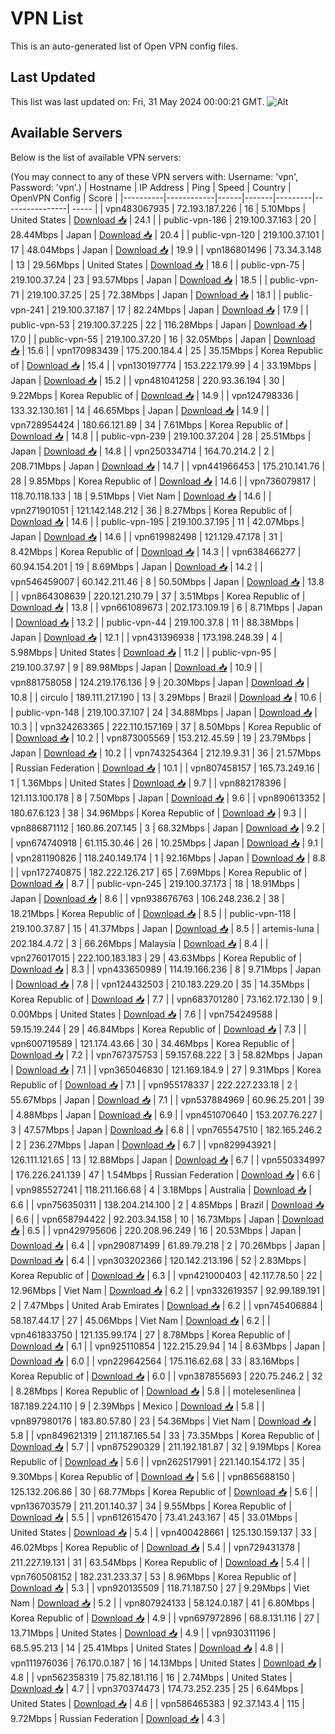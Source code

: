 # VPN List

This is an auto-generated list of Open VPN config files.

## Last Updated

This list was last updated on: Fri, 31 May 2024 00:00:21 GMT.
![Alt](https://repobeats.axiom.co/api/embed/186b98318ef1479477931607c1ad7d823f12451f.svg "Repobeats analytics image")

## Available Servers

Below is the list of available VPN servers:

(You may connect to any of these VPN servers with: Username: 'vpn', Password: 'vpn'.)
| Hostname | IP Address | Ping | Speed | Country | OpenVPN Config | Score |
|----------|------------|------|-------|---------|----------------| ----- |
| vpn483067935 | 72.193.187.226 | 16 | 5.10Mbps | United States | [Download 📥](./configs/server_0_US.ovpn) | 24.1 |
| public-vpn-186 | 219.100.37.163 | 20 | 28.44Mbps | Japan | [Download 📥](./configs/server_1_JP.ovpn) | 20.4 |
| public-vpn-120 | 219.100.37.101 | 17 | 48.04Mbps | Japan | [Download 📥](./configs/server_2_JP.ovpn) | 19.9 |
| vpn186801496 | 73.34.3.148 | 13 | 29.56Mbps | United States | [Download 📥](./configs/server_3_US.ovpn) | 18.6 |
| public-vpn-75 | 219.100.37.24 | 23 | 93.57Mbps | Japan | [Download 📥](./configs/server_4_JP.ovpn) | 18.5 |
| public-vpn-71 | 219.100.37.25 | 25 | 72.38Mbps | Japan | [Download 📥](./configs/server_5_JP.ovpn) | 18.1 |
| public-vpn-241 | 219.100.37.187 | 17 | 82.24Mbps | Japan | [Download 📥](./configs/server_6_JP.ovpn) | 17.9 |
| public-vpn-53 | 219.100.37.225 | 22 | 116.28Mbps | Japan | [Download 📥](./configs/server_7_JP.ovpn) | 17.0 |
| public-vpn-55 | 219.100.37.20 | 16 | 32.05Mbps | Japan | [Download 📥](./configs/server_8_JP.ovpn) | 15.6 |
| vpn170983439 | 175.200.184.4 | 25 | 35.15Mbps | Korea Republic of | [Download 📥](./configs/server_9_KR.ovpn) | 15.4 |
| vpn130197774 | 153.222.179.99 | 4 | 33.19Mbps | Japan | [Download 📥](./configs/server_10_JP.ovpn) | 15.2 |
| vpn481041258 | 220.93.36.194 | 30 | 9.22Mbps | Korea Republic of | [Download 📥](./configs/server_11_KR.ovpn) | 14.9 |
| vpn124798336 | 133.32.130.161 | 14 | 46.65Mbps | Japan | [Download 📥](./configs/server_12_JP.ovpn) | 14.9 |
| vpn728954424 | 180.66.121.89 | 34 | 7.61Mbps | Korea Republic of | [Download 📥](./configs/server_13_KR.ovpn) | 14.8 |
| public-vpn-239 | 219.100.37.204 | 28 | 25.51Mbps | Japan | [Download 📥](./configs/server_14_JP.ovpn) | 14.8 |
| vpn250334714 | 164.70.214.2 | 2 | 208.71Mbps | Japan | [Download 📥](./configs/server_15_JP.ovpn) | 14.7 |
| vpn441966453 | 175.210.141.76 | 28 | 9.85Mbps | Korea Republic of | [Download 📥](./configs/server_16_KR.ovpn) | 14.6 |
| vpn736079817 | 118.70.118.133 | 18 | 9.51Mbps | Viet Nam | [Download 📥](./configs/server_17_VN.ovpn) | 14.6 |
| vpn271901051 | 121.142.148.212 | 36 | 8.27Mbps | Korea Republic of | [Download 📥](./configs/server_18_KR.ovpn) | 14.6 |
| public-vpn-195 | 219.100.37.195 | 11 | 42.07Mbps | Japan | [Download 📥](./configs/server_19_JP.ovpn) | 14.6 |
| vpn619982498 | 121.129.47.178 | 31 | 8.42Mbps | Korea Republic of | [Download 📥](./configs/server_20_KR.ovpn) | 14.3 |
| vpn638466277 | 60.94.154.201 | 19 | 8.69Mbps | Japan | [Download 📥](./configs/server_21_JP.ovpn) | 14.2 |
| vpn546459007 | 60.142.211.46 | 8 | 50.50Mbps | Japan | [Download 📥](./configs/server_22_JP.ovpn) | 13.8 |
| vpn864308639 | 220.121.210.79 | 37 | 3.51Mbps | Korea Republic of | [Download 📥](./configs/server_23_KR.ovpn) | 13.8 |
| vpn661089673 | 202.173.109.19 | 6 | 8.71Mbps | Japan | [Download 📥](./configs/server_24_JP.ovpn) | 13.2 |
| public-vpn-44 | 219.100.37.8 | 11 | 88.38Mbps | Japan | [Download 📥](./configs/server_25_JP.ovpn) | 12.1 |
| vpn431396938 | 173.198.248.39 | 4 | 5.98Mbps | United States | [Download 📥](./configs/server_26_US.ovpn) | 11.2 |
| public-vpn-95 | 219.100.37.97 | 9 | 89.98Mbps | Japan | [Download 📥](./configs/server_27_JP.ovpn) | 10.9 |
| vpn881758058 | 124.219.176.136 | 9 | 20.30Mbps | Japan | [Download 📥](./configs/server_28_JP.ovpn) | 10.8 |
| circulo | 189.111.217.190 | 13 | 3.29Mbps | Brazil | [Download 📥](./configs/server_29_BR.ovpn) | 10.6 |
| public-vpn-148 | 219.100.37.107 | 24 | 34.88Mbps | Japan | [Download 📥](./configs/server_30_JP.ovpn) | 10.3 |
| vpn324263365 | 222.110.157.169 | 37 | 8.50Mbps | Korea Republic of | [Download 📥](./configs/server_31_KR.ovpn) | 10.2 |
| vpn873005569 | 153.212.45.59 | 19 | 23.79Mbps | Japan | [Download 📥](./configs/server_32_JP.ovpn) | 10.2 |
| vpn743254364 | 212.19.9.31 | 36 | 21.57Mbps | Russian Federation | [Download 📥](./configs/server_33_RU.ovpn) | 10.1 |
| vpn807458157 | 165.73.249.16 | 1 | 1.36Mbps | United States | [Download 📥](./configs/server_34_US.ovpn) | 9.7 |
| vpn882178396 | 121.113.100.178 | 8 | 7.50Mbps | Japan | [Download 📥](./configs/server_35_JP.ovpn) | 9.6 |
| vpn890613352 | 180.67.6.123 | 38 | 34.96Mbps | Korea Republic of | [Download 📥](./configs/server_36_KR.ovpn) | 9.3 |
| vpn886871112 | 160.86.207.145 | 3 | 68.32Mbps | Japan | [Download 📥](./configs/server_37_JP.ovpn) | 9.2 |
| vpn674740918 | 61.115.30.46 | 26 | 10.25Mbps | Japan | [Download 📥](./configs/server_38_JP.ovpn) | 9.1 |
| vpn281190826 | 118.240.149.174 | 1 | 92.16Mbps | Japan | [Download 📥](./configs/server_39_JP.ovpn) | 8.8 |
| vpn172740875 | 182.222.126.217 | 65 | 7.69Mbps | Korea Republic of | [Download 📥](./configs/server_40_KR.ovpn) | 8.7 |
| public-vpn-245 | 219.100.37.173 | 18 | 18.91Mbps | Japan | [Download 📥](./configs/server_41_JP.ovpn) | 8.6 |
| vpn938676763 | 106.248.236.2 | 38 | 18.21Mbps | Korea Republic of | [Download 📥](./configs/server_42_KR.ovpn) | 8.5 |
| public-vpn-118 | 219.100.37.87 | 15 | 41.37Mbps | Japan | [Download 📥](./configs/server_43_JP.ovpn) | 8.5 |
| artemis-luna | 202.184.4.72 | 3 | 66.26Mbps | Malaysia | [Download 📥](./configs/server_44_MY.ovpn) | 8.4 |
| vpn276017015 | 222.100.183.183 | 29 | 43.63Mbps | Korea Republic of | [Download 📥](./configs/server_45_KR.ovpn) | 8.3 |
| vpn433650989 | 114.19.166.236 | 8 | 9.71Mbps | Japan | [Download 📥](./configs/server_46_JP.ovpn) | 7.8 |
| vpn124432503 | 210.183.229.20 | 35 | 14.35Mbps | Korea Republic of | [Download 📥](./configs/server_47_KR.ovpn) | 7.7 |
| vpn683701280 | 73.162.172.130 | 9 | 0.00Mbps | United States | [Download 📥](./configs/server_48_US.ovpn) | 7.6 |
| vpn754249588 | 59.15.19.244 | 29 | 46.84Mbps | Korea Republic of | [Download 📥](./configs/server_49_KR.ovpn) | 7.3 |
| vpn600719589 | 121.174.43.66 | 30 | 34.46Mbps | Korea Republic of | [Download 📥](./configs/server_50_KR.ovpn) | 7.2 |
| vpn767375753 | 59.157.68.222 | 3 | 58.82Mbps | Japan | [Download 📥](./configs/server_51_JP.ovpn) | 7.1 |
| vpn365046830 | 121.169.184.9 | 27 | 9.31Mbps | Korea Republic of | [Download 📥](./configs/server_52_KR.ovpn) | 7.1 |
| vpn955178337 | 222.227.233.18 | 2 | 55.67Mbps | Japan | [Download 📥](./configs/server_53_JP.ovpn) | 7.1 |
| vpn537884969 | 60.96.25.201 | 39 | 4.88Mbps | Japan | [Download 📥](./configs/server_54_JP.ovpn) | 6.9 |
| vpn451070640 | 153.207.76.227 | 3 | 47.57Mbps | Japan | [Download 📥](./configs/server_55_JP.ovpn) | 6.8 |
| vpn765547510 | 182.165.246.2 | 2 | 236.27Mbps | Japan | [Download 📥](./configs/server_56_JP.ovpn) | 6.7 |
| vpn829943921 | 126.111.121.65 | 13 | 12.88Mbps | Japan | [Download 📥](./configs/server_57_JP.ovpn) | 6.7 |
| vpn550334997 | 176.226.241.139 | 47 | 1.54Mbps | Russian Federation | [Download 📥](./configs/server_58_RU.ovpn) | 6.6 |
| vpn985527241 | 118.211.166.68 | 4 | 3.18Mbps | Australia | [Download 📥](./configs/server_59_AU.ovpn) | 6.6 |
| vpn756350311 | 138.204.214.100 | 2 | 4.85Mbps | Brazil | [Download 📥](./configs/server_60_BR.ovpn) | 6.6 |
| vpn658794422 | 92.203.34.158 | 10 | 16.73Mbps | Japan | [Download 📥](./configs/server_61_JP.ovpn) | 6.5 |
| vpn429795606 | 220.208.96.249 | 16 | 20.53Mbps | Japan | [Download 📥](./configs/server_62_JP.ovpn) | 6.4 |
| vpn290871499 | 61.89.79.218 | 2 | 70.26Mbps | Japan | [Download 📥](./configs/server_63_JP.ovpn) | 6.4 |
| vpn303202366 | 120.142.213.196 | 52 | 2.83Mbps | Korea Republic of | [Download 📥](./configs/server_64_KR.ovpn) | 6.3 |
| vpn421000403 | 42.117.78.50 | 22 | 12.96Mbps | Viet Nam | [Download 📥](./configs/server_65_VN.ovpn) | 6.2 |
| vpn332619357 | 92.99.189.191 | 2 | 7.47Mbps | United Arab Emirates | [Download 📥](./configs/server_66_AE.ovpn) | 6.2 |
| vpn745406884 | 58.187.44.17 | 27 | 45.06Mbps | Viet Nam | [Download 📥](./configs/server_67_VN.ovpn) | 6.2 |
| vpn461833750 | 121.135.99.174 | 27 | 8.78Mbps | Korea Republic of | [Download 📥](./configs/server_68_KR.ovpn) | 6.1 |
| vpn925110854 | 122.215.29.94 | 14 | 8.63Mbps | Japan | [Download 📥](./configs/server_69_JP.ovpn) | 6.0 |
| vpn229642564 | 175.116.62.68 | 33 | 83.16Mbps | Korea Republic of | [Download 📥](./configs/server_70_KR.ovpn) | 6.0 |
| vpn387855693 | 220.75.246.2 | 32 | 8.28Mbps | Korea Republic of | [Download 📥](./configs/server_71_KR.ovpn) | 5.8 |
| motelesenlinea | 187.189.224.110 | 9 | 2.39Mbps | Mexico | [Download 📥](./configs/server_72_MX.ovpn) | 5.8 |
| vpn897980176 | 183.80.57.80 | 23 | 54.36Mbps | Viet Nam | [Download 📥](./configs/server_73_VN.ovpn) | 5.8 |
| vpn849621319 | 211.187.165.54 | 33 | 73.35Mbps | Korea Republic of | [Download 📥](./configs/server_74_KR.ovpn) | 5.7 |
| vpn875290329 | 211.192.181.87 | 32 | 9.19Mbps | Korea Republic of | [Download 📥](./configs/server_75_KR.ovpn) | 5.6 |
| vpn262517991 | 221.140.154.172 | 35 | 9.30Mbps | Korea Republic of | [Download 📥](./configs/server_76_KR.ovpn) | 5.6 |
| vpn865688150 | 125.132.206.86 | 30 | 68.77Mbps | Korea Republic of | [Download 📥](./configs/server_77_KR.ovpn) | 5.6 |
| vpn136703579 | 211.201.140.37 | 34 | 9.55Mbps | Korea Republic of | [Download 📥](./configs/server_78_KR.ovpn) | 5.5 |
| vpn612615470 | 73.41.243.167 | 45 | 33.01Mbps | United States | [Download 📥](./configs/server_79_US.ovpn) | 5.4 |
| vpn400428661 | 125.130.159.137 | 33 | 46.02Mbps | Korea Republic of | [Download 📥](./configs/server_80_KR.ovpn) | 5.4 |
| vpn729431378 | 211.227.19.131 | 31 | 63.54Mbps | Korea Republic of | [Download 📥](./configs/server_81_KR.ovpn) | 5.4 |
| vpn760508152 | 182.231.233.37 | 53 | 8.96Mbps | Korea Republic of | [Download 📥](./configs/server_82_KR.ovpn) | 5.3 |
| vpn920135509 | 118.71.187.50 | 27 | 9.29Mbps | Viet Nam | [Download 📥](./configs/server_83_VN.ovpn) | 5.2 |
| vpn807924133 | 58.124.0.187 | 41 | 6.80Mbps | Korea Republic of | [Download 📥](./configs/server_84_KR.ovpn) | 4.9 |
| vpn697972896 | 68.8.131.116 | 27 | 13.71Mbps | United States | [Download 📥](./configs/server_85_US.ovpn) | 4.9 |
| vpn930311196 | 68.5.95.213 | 14 | 25.41Mbps | United States | [Download 📥](./configs/server_86_US.ovpn) | 4.8 |
| vpn111976036 | 76.170.0.187 | 16 | 14.13Mbps | United States | [Download 📥](./configs/server_87_US.ovpn) | 4.8 |
| vpn562358319 | 75.82.181.116 | 16 | 2.74Mbps | United States | [Download 📥](./configs/server_88_US.ovpn) | 4.7 |
| vpn370374473 | 174.73.252.235 | 25 | 6.64Mbps | United States | [Download 📥](./configs/server_89_US.ovpn) | 4.6 |
| vpn586465383 | 92.37.143.4 | 115 | 9.72Mbps | Russian Federation | [Download 📥](./configs/server_90_RU.ovpn) | 4.3 |
